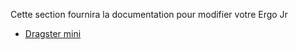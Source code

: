 Cette section fournira la documentation pour modifier votre Ergo Jr

- [Dragster mini](dragster-mini/README.md)